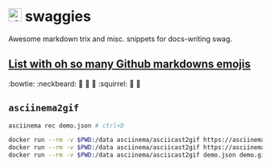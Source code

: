 # <img src="https://emojis.slackmojis.com/emojis/images/1531849430/4246/blob-sunglasses.gif?1531849430" alt="drawing" width="26"/>  swaggies
Awesome markdown trix and misc. snippets for docs-writing swag. 

## [List with oh so many Github markdowns emojis](https://gist.github.com/rxaviers/7360908)
:bowtie: :neckbeard: :koala: :bug: :mushroom: :squirrel: :bamboo: :icecream:

## `asciinema2gif`

```bash
asciinema rec demo.json # ctrl+D

docker run --rm -v $PWD:/data asciinema/asciicast2gif https://asciinema.org/a/yxHxQyKeQLg5LlphmBLw5bD37.cast demo.gif
docker run --rm -v $PWD:/data asciinema/asciicast2gif https://asciinema.org/a/yxHxQyKeQLg5LlphmBLw5bD37 demo.gif
docker run --rm -v $PWD:/data asciinema/asciicast2gif demo.json demo.gif

```
